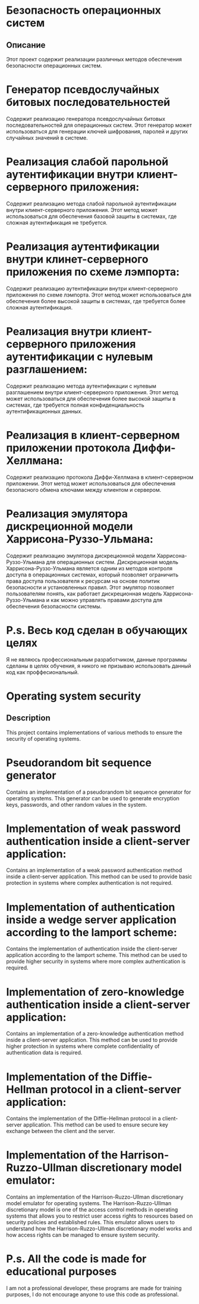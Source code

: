 # Безопасность операционных систем

## Описание
Этот проект содержит реализации различных методов обеспечения безопасности операционных систем.


# Генератор псевдослучайных битовых последовательностей
Содержит реализацию генератора псевдослучайных битовых последовательностей для операционных систем. Этот генератор может использоваться для генерации ключей шифрования, паролей и других случайных значений в системе.

# Реализация слабой парольной аутентификации внутри клиент-серверного приложения:
Содержит реализацию метода слабой парольной аутентификации внутри клиент-серверного приложения. Этот метод может использоваться для обеспечения базовой защиты в системах, где сложная аутентификация не требуется.

# Реализация аутентификации внутри клинет-серверного приложения по схеме лэмпорта: 
Содержит реализацию аутентификации внутри клиент-серверного приложения по схеме лэмпорта. Этот метод может использоваться для обеспечения более высокой защиты в системах, где требуется более сложная аутентификация.

# Реализация внутри клиент-серверного приложения аутентификации с нулевым разглашением: 
Содержит реализацию метода аутентификации с нулевым разглашением внутри клиент-серверного приложения. Этот метод может использоваться для обеспечения более высокой защиты в системах, где требуется полная конфиденциальность аутентификационных данных.

# Реализация в клиент-серверном приложении протокола Диффи-Хеллмана:
Содержит реализацию протокола Диффи-Хеллмана в клиент-серверном приложении. Этот метод может использоваться для обеспечения безопасного обмена ключами между клиентом и сервером.

# Реализация эмулятора дискреционной модели Харрисона-Руззо-Ульмана: 
Содержит реализацию эмулятора дискреционной модели Харрисона-Руззо-Ульмана для операционных систем. Дискреционная модель Харрисона-Руззо-Ульмана является одним из методов контроля доступа в операционных системах, который позволяет ограничить права доступа пользователя к ресурсам на основе политик безопасности и установленных правил. Этот эмулятор позволяет пользователям понять, как работает дискреционная модель Харрисона-Руззо-Ульмана и как можно управлять правами доступа для обеспечения безопасности системы.

# P.s. Весь код сделан в обучающих целях
Я не являюсь профессиональным разработчиком, данные программы сделаны в целях обучения, я никого не призываю использовать данный код как проффесиональный.

# Operating system security

## Description
This project contains implementations of various methods to ensure the security of operating systems.


# Pseudorandom bit sequence generator
Contains an implementation of a pseudorandom bit sequence generator for operating systems. This generator can be used to generate encryption keys, passwords, and other random values in the system.

# Implementation of weak password authentication inside a client-server application:
Contains an implementation of a weak password authentication method inside a client-server application. This method can be used to provide basic protection in systems where complex authentication is not required.

# Implementation of authentication inside a wedge server application according to the lamport scheme: 
Contains the implementation of authentication inside the client-server application according to the lamport scheme. This method can be used to provide higher security in systems where more complex authentication is required.

# Implementation of zero-knowledge authentication inside a client-server application: 
Contains an implementation of a zero-knowledge authentication method inside a client-server application. This method can be used to provide higher protection in systems where complete confidentiality of authentication data is required.

# Implementation of the Diffie-Hellman protocol in a client-server application:
Contains the implementation of the Diffie-Hellman protocol in a client-server application. This method can be used to ensure secure key exchange between the client and the server.

# Implementation of the Harrison-Ruzzo-Ullman discretionary model emulator: 
Contains an implementation of the Harrison-Ruzzo-Ullman discretionary model emulator for operating systems. The Harrison-Ruzzo-Ullman discretionary model is one of the access control methods in operating systems that allows you to restrict user access rights to resources based on security policies and established rules. This emulator allows users to understand how the Harrison-Ruzzo-Ullman discretionary model works and how access rights can be managed to ensure system security.

# P.s. All the code is made for educational purposes
I am not a professional developer, these programs are made for training purposes, I do not encourage anyone to use this code as professional.
